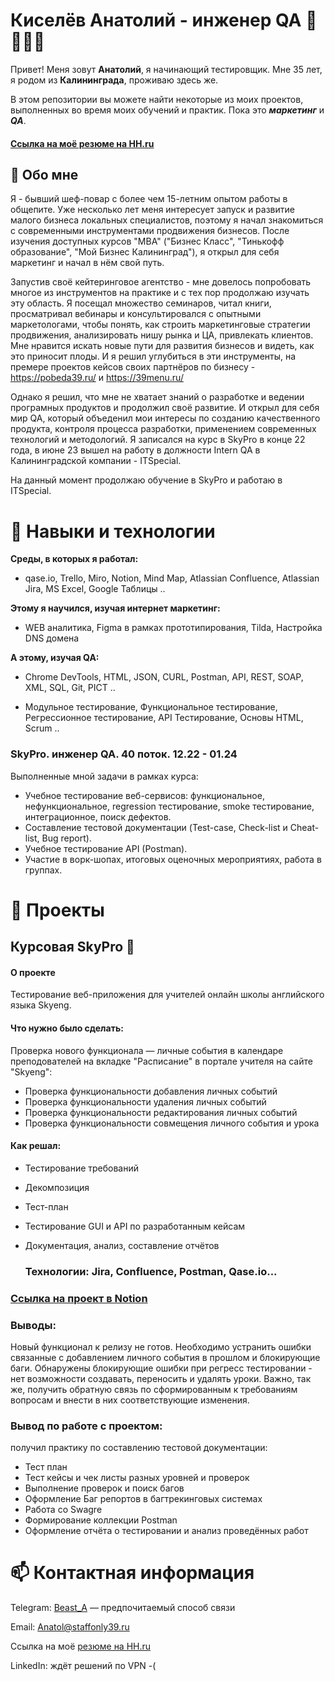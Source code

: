 # Киселёв Анатолий - инженер QA 🔎🐞📄🐛

Привет! Меня зовут __Анатолий__, я начинающий тестировщик. Мне 35 лет, я родом из __Калининграда__, проживаю здесь же.

В этом репозитории вы можете найти некоторые из моих проектов, выполненных во время моих обучений и практик. Пока это **_маркетинг_** и **_QA_**.
 #### <a href='https://kaliningrad.hh.ru/resume/8efcba06ff0be7985c0039ed1f384d74566675'>Ссылка на моё резюме на HH.ru</a> 

## 👋  Обо мне 
Я - бывший шеф-повар с более чем 15-летним опытом работы в общепите. Уже несколько лет меня интересует запуск и развитие малого бизнеса локальных специалистов, поэтому я начал знакомиться с современными инструментами продвижения бизнесов. После изучения доступных курсов "MBA" ("Бизнес Класс", "Тинькофф образование", "Мой Бизнес Калининград"), я открыл для себя маркетинг и начал в нём свой путь. 

Запустив своё кейтеринговое агентство - мне довелось попробовать многое из инструментов на практике и с тех пор продолжаю изучать эту область. Я посещал множество семинаров, читал книги, просматривал вебинары и консультировался с опытными маркетологами, чтобы понять, как строить маркетинговые стратегии продвижения, анализировать нишу рынка и ЦА, привлекать клиентов. Мне нравится искать новые пути для развития бизнесов и видеть, как это приносит плоды. И я решил углубиться в эти инструменты, на премере проектов кейсов своих партнёров по бизнесу - https://pobeda39.ru/ и https://39menu.ru/

Однако я решил, что мне не хватает знаний о разработке и ведении програмных продуктов и продолжил своё развитие. И открыл для себя мир QA, который объеденил мои интересы по созданию качественного продукта, контроля процесса разработки, применением современных технологий и методологий.
Я записался на курс в SkyPro в конце 22 года, в июне 23 вышел на работу в должности Intern QA в Калининградской компании - ITSpecial.

На данный момент продолжаю обучение в SkyPro и работаю в ITSpecial.

# 🌱 Навыки и технологии 
**Среды, в которых я работал:**
- qase.io, Trello, Miro, Notion, Mind Map, Atlassian Confluence, Atlassian Jira, MS Excel, Google Таблицы ..

**Этому я научился, изучая интернет маркетинг:**
- WEB аналитика, Figma в рамках прототипирования, Tilda, Настройка DNS домена

**А этому, изучая QA:**
- Chrome DevTools, HTML, JSON, CURL, Postman, API, REST, SOAP, XML, SQL, Git, PICT ..

- Модульное тестирование, Функциональное тестирование, Регрессионное тестирование, API Тестирование, Основы HTML, Scrum ..

<!-- не уверен, но релевантно Fiddler, Swagger, Android Studio, xCode, Charles, -->

### SkyPro. инженер QA. 40 поток. 12.22 - 01.24

Выполненные мной задачи в рамках курса:
- Учебное тестирование веб-сервисов: функциональное, нефункциональное, regression тестирование,
smoke тестирование, интеграционное, поиск дефектов.
- Составление тестовой документации (Test-case, Check-list и Cheat-list, Bug report).
- Учебное тестирование API (Postman).
- Участие в ворк-шопах, итоговых оценочных мероприятиях, работа в группах.

  
# 👀 Проекты
## Курсовая SkyPro 💞️
#### О проекте
Тестирование веб-приложения для учителей онлайн школы английского языка Skyeng.

#### Что нужно было сделать:
Проверка нового функционала — личные события в календаре преподователей на вкладке "Расписание" в портале учителя на сайте "Skyeng":
 - Проверка функциональности добавления личных событий
 - Проверка функциональности удаления личных событий
 - Проверка функциональности редактирования личных событий
 - Проверка функциональности совмещения личного события и урока
 
 #### Как решал:
 - Тестирование требований
 - Декомпозиция
 - Тест-план
 - Тестирование GUI и API по разработанным кейсам
 - Документация, анализ, составление отчётов
 
   ### Технологии: Jira, Confluence, Postman, Qase.io...
###  <a href='https://beast19.notion.site/1-2-public-36c77caf504e49958f3b0cad54c84c04?pvs=4'>Ссылка на проект в Notion</a> 
### Выводы:
Новый функционал к релизу не готов. Необходимо устранить ошибки связанные с добавлением личного события в прошлом и блокирующие баги. Обнаружены блокирующие ошибки при регресс тестировании - нет возможности создавать, переносить и удалять уроки. Важно, так же, получить обратную связь по сформированным к требованиям вопросам и внести в них соответствующие изменения.
   ### Вывод по работе с проектом:

получил практику по составлению тестовой документации:

- Тест план
- Тест кейсы и чек листы разных уровней и проверок
- Выполнение проверок и поиск багов
- Оформление Баг репортов в багтрекинговых системах
- Работа со Swagre
- Формирование коллекции Postman
- Оформление отчёта о тестировании и анализ проведённых работ

# 📫 Контактная информация
Telegram:  <a href='https://t.me/Beast_A'>Beast_A</a> — предпочитаемый способ связи

Email: <a href="mailto:Anatol@staffonly39.ru">Anatol@staffonly39.ru</a>

 Ссылка на моё <a href='https://kaliningrad.hh.ru/resume/8efcba06ff0be7985c0039ed1f384d74566675'> резюме на HH.ru</a> 

LinkedIn: ждёт решений по VPN -(

